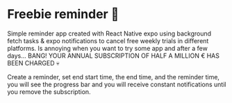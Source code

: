 # Freebie reminder 📝
Simple reminder app created with React Native expo using background fetch tasks & expo notifications to cancel free weekly trials in different platforms.
Is annoying when you want to try some app and after a few days... BANG! YOUR ANNUAL SUBSCRIPTION OF HALF A MILLION € HAS BEEN CHARGED 💀

Create a reminder, set end start time, the end time, and the reminder time, you will see the progress bar and you will receive constant notifications until you remove the subscription.
